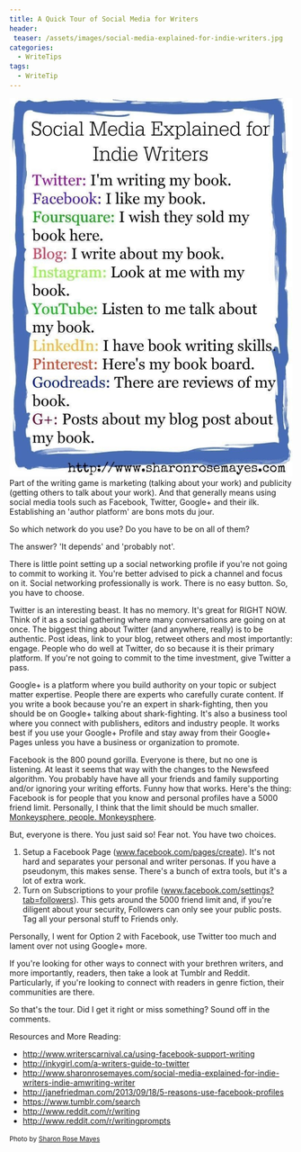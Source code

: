 ```yaml
---
title: A Quick Tour of Social Media for Writers
header:
 teaser: /assets/images/social-media-explained-for-indie-writers.jpg
categories:
  - WriteTips
tags:
  - WriteTip
---
```

<img src="/assets/images/social-media-explained-for-indie-writers.jpg">Part of the writing game is marketing (talking about your work) and publicity (getting others to talk about your work). And that generally means using social media tools such as Facebook, Twitter, Google+ and their ilk. Establishing an 'author platform' are bons mots du jour.

So which network do you use? Do you have to be on all of them?

The answer? 'It depends' and 'probably not'.

There is little point setting up a social networking profile if you're not going to commit to working it. You're better advised to pick a channel and focus on it. Social networking professionally is work. There is no easy button. So, you have to choose.

Twitter is an interesting beast. It has no memory. It's great for RIGHT NOW. Think of it as a social gathering where many conversations are going on at once. The biggest thing about Twitter (and anywhere, really) is to be authentic. Post ideas, link to your blog, retweet others and most importantly: engage. People who do well at Twitter, do so because it is their primary platform. If you're not going to commit to the time investment, give Twitter a pass.

Google+ is a platform where you build authority on your topic or subject matter expertise. People there are experts who carefully curate content. If you write a book because you're an expert in shark-fighting, then you should be on Google+ talking about shark-fighting. It's also a business tool where you connect with publishers, editors and industry people. It works best if you use your Google+ Profile and stay away from their Google+ Pages unless you have a business or organization to promote.

Facebook is the 800 pound gorilla. Everyone is there, but no one is listening. At least it seems that way with the changes to the Newsfeed algorithm. You probably have have all your friends and family supporting and/or ignoring your writing efforts. Funny how that works. Here's the thing: Facebook is for people that you know and personal profiles have a 5000 friend limit. Personally, I think that the limit should be much smaller. <a href="http://www.cracked.com/article_14990_what-monkeysphere.html">Monkeysphere, people. Monkeysphere</a>.

But, everyone is there. You just said so! Fear not. You have two choices.

<ol>
  <li>Setup a Facebook Page (<a href="http://wcwritingtips.wordpress.com/page/2/www.facebook.com/pages/create">www.facebook.com/pages/create</a>). It's not hard and separates your personal and writer personas. If you have a pseudonym, this makes sense. There's a bunch of extra tools, but it's a lot of extra work.</li>
  <li>Turn on Subscriptions to your profile (<a href="http://wcwritingtips.wordpress.com/page/2/www.facebook.com/settings?tab=followers">www.facebook.com/settings?tab=followers</a>). This gets around the 5000 friend limit and, if you're diligent about your security, Followers can only see your public posts. Tag all your personal stuff to  Friends only.</li>
</ol>

Personally, I went for Option 2 with Facebook, use Twitter too much and lament over not using Google+ more.

If you're looking for other ways to connect with your brethren writers, and more importantly, readers, then take a look at Tumblr and Reddit. Particularly, if you're looking to connect with readers in genre fiction, their communities are there.

So that's the tour. Did I get it right or miss something? Sound off in the comments.

Resources and More Reading:

<ul>
  <li><a href="http://www.writerscarnival.ca/using-facebook-support-writing">http://www.writerscarnival.ca/using-facebook-support-writing</a></li>
  <li><a href="http://inkygirl.com/a-writers-guide-to-twitter">http://inkygirl.com/a-writers-guide-to-twitter</a></li>
  <li><a href="http://www.sharonrosemayes.com/social-media-explained-for-indie-writers-indie-amwriting-writer">http://www.sharonrosemayes.com/social-media-explained-for-indie-writers-indie-amwriting-writer</a></li>
  <li><a href="http://janefriedman.com/2013/09/18/5-reasons-use-facebook-profiles">http://janefriedman.com/2013/09/18/5-reasons-use-facebook-profiles</a></li>
  <li><a href="https://www.tumblr.com/search">https://www.tumblr.com/search</a></li>
  <li><a href="http://www.reddit.com/r/writing">http://www.reddit.com/r/writing</a></li>
  <li><a href="http://www.reddit.com/r/writingprompts">http://www.reddit.com/r/writingprompts</a></li>
</ul>

<small>Photo by <a href="http://www.sharonrosemayes.com/social-media-explained-for-indie-writers-indie-amwriting-writer" target="_blank">Sharon Rose Mayes</a></small>